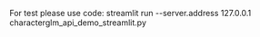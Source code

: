 For test please use code: 
streamlit run --server.address 127.0.0.1 characterglm_api_demo_streamlit.py
